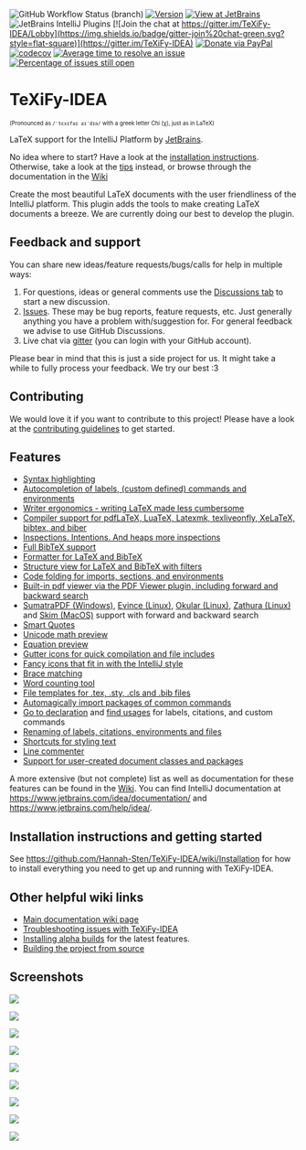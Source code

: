 ![GitHub Workflow Status (branch)](https://img.shields.io/github/actions/workflow/status/Hannah-Sten/TeXiFy-IDEA/main.yml?branch=master&style=flat-square)
[![Version](https://img.shields.io/jetbrains/plugin/v/9473-texify-idea.svg?style=flat-square)](https://plugins.jetbrains.com/plugin/9473-texify-idea)
[![View at JetBrains](https://img.shields.io/jetbrains/plugin/d/9473-texify-idea.svg?style=flat-square)](https://plugins.jetbrains.com/plugin/9473-texify-idea)
![JetBrains IntelliJ Plugins](https://img.shields.io/jetbrains/plugin/r/rating/9473-texify-idea?style=flat-square)
[![Join the chat at https://gitter.im/TeXiFy-IDEA/Lobby](https://img.shields.io/badge/gitter-join%20chat-green.svg?style=flat-square)](https://gitter.im/TeXiFy-IDEA)
[![Donate via PayPal](https://img.shields.io/badge/Donate!-PayPal-orange.png?style=flat-square)](https://www.paypal.me/HannahSchellekens)
[![codecov](https://img.shields.io/codecov/c/github/Hannah-Sten/TeXiFy-IDEA/master?style=flat-square)](https://codecov.io/gh/Hannah-Sten/TeXiFy-IDEA)
[![Average time to resolve an issue](http://isitmaintained.com/badge/resolution/Hannah-Sten/TeXiFy-IDEA.svg)](http://isitmaintained.com/project/Hannah-Sten/TeXiFy-IDEA "Average time to resolve an issue")
[![Percentage of issues still open](http://isitmaintained.com/badge/open/Hannah-Sten/TeXiFy-IDEA.svg)](http://isitmaintained.com/project/Hannah-Sten/TeXiFy-IDEA "Percentage of issues still open")

# TeXiFy-IDEA
<sup><sub>(Pronounced as `/ˈtɛxɪfaɪ aɪˈdɪə/` with a greek letter Chi (χ), just as in LaTeX)</sub></sup>

LaTeX support for the IntelliJ Platform by [JetBrains](https://www.jetbrains.com/).

No idea where to start? Have a look at the [installation instructions](https://github.com/Hannah-Sten/TeXiFy-IDEA/wiki/Installation). Otherwise, take a look at the [tips](https://github.com/Hannah-Sten/TeXiFy-IDEA/wiki/Installation) instead, or browse through the documentation in the [Wiki](https://github.com/Hannah-Sten/TeXiFy-IDEA/wiki/Features)

Create the most beautiful LaTeX documents with the user friendliness of the IntelliJ platform.
This plugin adds the tools to make creating LaTeX documents a breeze. We are currently doing our best to develop the plugin.

## Feedback and support
You can share new ideas/feature requests/bugs/calls for help in multiple ways:
1. For questions, ideas or general comments use the [Discussions tab](https://github.com/Hannah-Sten/TeXiFy-IDEA/discussions/categories/q-a) to start a new discussion.
2. [Issues](https://github.com/Hannah-Sten/TeXiFy-IDEA/issues). These may be bug reports, feature requests, etc. Just generally anything you have a problem with/suggestion for. For general feedback we advise to use GitHub Discussions.
3. Live chat via [gitter](https://gitter.im/TeXiFy-IDEA) (you can login with your GitHub account).

Please bear in mind that this is just a side project for us. It might take a while to fully process your feedback. We try our best :3

## Contributing
We would love it if you want to contribute to this project!
Please have a look at the [contributing guidelines](CONTRIBUTING.md) to get started.

## Features

* [Syntax highlighting](https://github.com/Hannah-Sten/TeXiFy-IDEA/wiki/Syntax-highlighting)
* [Autocompletion of labels, (custom defined) commands and environments](https://github.com/Hannah-Sten/TeXiFy-IDEA/wiki/Autocomplete)
* [Writer ergonomics - writing LaTeX made less cumbersome](https://www.jetbrains.com/idea/features/)
* [Compiler support for pdfLaTeX, LuaTeX, Latexmk, texliveonfly, XeLaTeX, bibtex, and biber](https://github.com/Hannah-Sten/TeXiFy-IDEA/wiki/Compilers)
* [Inspections. Intentions. And heaps more inspections](https://github.com/Hannah-Sten/TeXiFy-IDEA/wiki/Features#inspections)
* [Full BibTeX support](https://github.com/Hannah-Sten/TeXiFy-IDEA/wiki/Features#bibtex)
* [Formatter for LaTeX and BibTeX](https://github.com/Hannah-Sten/TeXiFy-IDEA/wiki/Code-formatting)
* [Structure view for LaTeX and BibTeX with filters](https://github.com/Hannah-Sten/TeXiFy-IDEA/wiki/Structure%20view)
* [Code folding for imports, sections, and environments](https://github.com/Hannah-Sten/TeXiFy-IDEA/wiki/Code-folding)
* [Built-in pdf viewer via the PDF Viewer plugin, including forward and backward search](https://github.com/Hannah-Sten/TeXiFy-IDEA/wiki/Built-in-pdf-viewer-support)
* [SumatraPDF (Windows)](https://github.com/Hannah-Sten/TeXiFy-IDEA/wiki/SumatraPDF-support), [Evince (Linux)](https://github.com/Hannah-Sten/TeXiFy-IDEA/wiki/Evince-support), [Okular (Linux)](https://github.com/Hannah-Sten/TeXiFy-IDEA/wiki/Okular-support), [Zathura (Linux)](https://github.com/Hannah-Sten/TeXiFy-IDEA/wiki/Zathura-support) and [Skim (MacOS)](https://github.com/Hannah-Sten/TeXiFy-IDEA/wiki/Skim-support) support with forward and backward search
* [Smart Quotes](https://github.com/Hannah-Sten/TeXiFy-IDEA/wiki/Smart-quotes)
* [Unicode math preview](https://github.com/Hannah-Sten/TeXiFy-IDEA/wiki/Preview#Unicode-math-preview)
* [Equation preview](https://github.com/Hannah-Sten/TeXiFy-IDEA/wiki/Preview#Equation-preview)
* [Gutter icons for quick compilation and file includes](https://github.com/Hannah-Sten/TeXiFy-IDEA/wiki/File-inclusion-navigation)
* [Fancy icons that fit in with the IntelliJ style](https://github.com/Hannah-Sten/TeXiFy-IDEA/wiki/UI#Icons)
* [Brace matching](https://github.com/Hannah-Sten/TeXiFy-IDEA/wiki/Brace-matching)
* [Word counting tool](https://github.com/Hannah-Sten/TeXiFy-IDEA/wiki/Menu-entries#Word-counting-tool)
* [File templates for .tex, .sty, .cls and .bib files](https://github.com/Hannah-Sten/TeXiFy-IDEA/wiki/Menu-entries#file-templates)
* [Automagically import packages of common commands](https://github.com/Hannah-Sten/TeXiFy-IDEA/wiki/Automatic-package-importing)
* [Go to declaration](https://github.com/Hannah-Sten/TeXiFy-IDEA/wiki/Go-to-declaration) and [find usages](https://github.com/Hannah-Sten/TeXiFy-IDEA/wiki/Find-usages) for labels, citations, and custom commands
* [Renaming of labels, citations, environments and files](https://github.com/Hannah-Sten/TeXiFy-IDEA/wiki/Refactoring)
* [Shortcuts for styling text](https://github.com/Hannah-Sten/TeXiFy-IDEA/wiki/Features#menu-entries)
* [Line commenter](https://github.com/Hannah-Sten/TeXiFy-IDEA/wiki/Line-commenting)
* [Support for user-created document classes and packages](https://github.com/Hannah-Sten/TeXiFy-IDEA/wiki/File-inclusion-navigation)

A more extensive (but not complete) list as well as documentation for these features can be found in the [Wiki](https://github.com/Hannah-Sten/TeXiFy-IDEA/wiki/Features).
You can find IntelliJ documentation at https://www.jetbrains.com/idea/documentation/ and https://www.jetbrains.com/help/idea/.

## Installation instructions and getting started

See https://github.com/Hannah-Sten/TeXiFy-IDEA/wiki/Installation for how to install everything you need to get up and running with TeXiFy-IDEA.

## Other helpful wiki links

* [Main documentation wiki page](https://github.com/Hannah-Sten/TeXiFy-IDEA/wiki/Features)
* [Troubleshooting issues with TeXiFy-IDEA](https://github.com/Hannah-Sten/TeXiFy-IDEA/wiki/Troubleshooting)
* [Installing alpha builds](https://github.com/Hannah-Sten/TeXiFy-IDEA/wiki/Alpha-builds) for the latest features.
* [Building the project from source](https://github.com/Hannah-Sten/TeXiFy-IDEA/wiki/Contributing-to-TeXiFy#building-from-source)

## Screenshots

![](https://plugins.jetbrains.com/files/9473/screenshot_19301.png)

![](https://plugins.jetbrains.com/files/9473/screenshot_19302.png)

![](https://plugins.jetbrains.com/files/9473/screenshot_19303.png)

![](https://plugins.jetbrains.com/files/9473/screenshot_19304.png)

![](https://plugins.jetbrains.com/files/9473/screenshot_19305.png)

![](https://plugins.jetbrains.com/files/9473/screenshot_19306.png)

![](https://plugins.jetbrains.com/files/9473/screenshot_19307.png)

![](https://plugins.jetbrains.com/files/9473/screenshot_19308.png)

![](https://plugins.jetbrains.com/files/9473/screenshot_19309.png)
